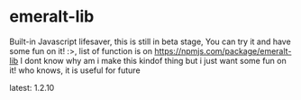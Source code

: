 # emeralt-lib
Built-in Javascript lifesaver, this is still in beta stage, You can try it and have some fun on it! :>, list of function is on https://npmjs.com/package/emeralt-lib
I dont know why am i make this kindof thing but i just want some fun on it! who knows, it is useful for future

latest: 1.2.10
